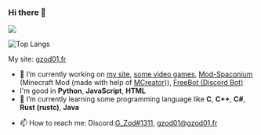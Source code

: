 ### Hi there 👋

<picture>
  <source
    srcset="https://github-readme-stats.vercel.app/api?username=gzod01&show_icons=true&count_private=true&theme=dark"
    media="(prefers-color-scheme: dark)"
  />
  <source
    srcset="https://github-readme-stats.vercel.app/api?username=gzod01&show_icons=true&count_private=true&theme=default"
    media="(prefers-color-scheme: light), (prefers-color-scheme: no-preference)"
  />
  <img src="https://github-readme-stats.vercel.app/api?username=gzod01&show_icons=true&count_private=true&theme=dark" />
</picture>


![Top Langs](https://github-readme-stats.vercel.app/api/top-langs/?username=gzod01&langs_count=8&layout=compact&count_private=true&theme=dark#gh-dark-mode-only)<br>
<!--
![Top Langs](https://github-readme-stats.vercel.app/api/top-langs/?username=gzod01&langs_count=8&layout=compact&count_private=true&theme=default#gh-light-mode-only)-->

My site: <a href="http://gzod01.fr">gzod01.fr</a>

- 🔭 I’m currently working on [my site](https://gzod01.fr), [some video games](https://gzod01.fr/games), <a href="https://github.com/gzod01/Mod-Spaconium">Mod-Spaconium</a> (Minecraft Mod (made with help of <a href="mcreator.net">MCreator</a>)), <a href="https://gzod01.github.io/freebot">FreeBot (Discord Bot)</a>
- I'm good in **Python**, **JavaScript**, **HTML**
- 🌱 I’m currently learning some programming language like **C**, **C++**, **C#**, **Rust (rustc)**, **Java**
<!-- - 👯 I’m looking to collaborate on ...
- 🤔 I’m looking for help with ...
- 💬 Ask me about ... -->
- 📫 How to reach me: Discord:<a href="https://discord.com/users/690103250636243068">G_Zod#1311</a>, <a href="mailto:gzod01@gzod01.fr">gzod01@gzod01.fr</a>
<!-- - 😄 Pronouns: ...
- ⚡ Fun fact: ... -->
